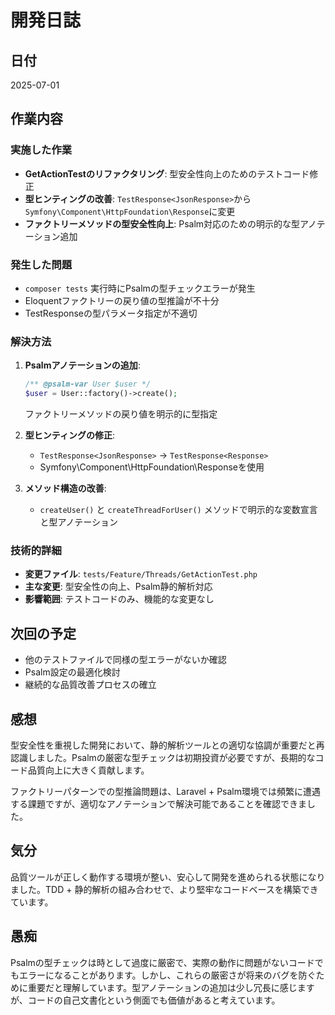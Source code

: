 # 開発日誌

## 日付
2025-07-01

## 作業内容

### 実施した作業
- **GetActionTestのリファクタリング**: 型安全性向上のためのテストコード修正
- **型ヒンティングの改善**: `TestResponse<JsonResponse>`から`Symfony\Component\HttpFoundation\Response`に変更
- **ファクトリーメソッドの型安全性向上**: Psalm対応のための明示的な型アノテーション追加

### 発生した問題
- `composer tests` 実行時にPsalmの型チェックエラーが発生
- Eloquentファクトリーの戻り値の型推論が不十分
- TestResponseの型パラメータ指定が不適切

### 解決方法
1. **Psalmアノテーションの追加**: 
   ```php
   /** @psalm-var User $user */
   $user = User::factory()->create();
   ```
   ファクトリーメソッドの戻り値を明示的に型指定

2. **型ヒンティングの修正**:
   - `TestResponse<JsonResponse>` → `TestResponse<Response>`
   - Symfony\Component\HttpFoundation\Responseを使用

3. **メソッド構造の改善**:
   - `createUser()` と `createThreadForUser()` メソッドで明示的な変数宣言と型アノテーション

### 技術的詳細
- **変更ファイル**: `tests/Feature/Threads/GetActionTest.php`
- **主な変更**: 型安全性の向上、Psalm静的解析対応
- **影響範囲**: テストコードのみ、機能的な変更なし

## 次回の予定
- 他のテストファイルで同様の型エラーがないか確認
- Psalm設定の最適化検討
- 継続的な品質改善プロセスの確立

## 感想
型安全性を重視した開発において、静的解析ツールとの適切な協調が重要だと再認識しました。Psalmの厳密な型チェックは初期投資が必要ですが、長期的なコード品質向上に大きく貢献します。

ファクトリーパターンでの型推論問題は、Laravel + Psalm環境では頻繁に遭遇する課題ですが、適切なアノテーションで解決可能であることを確認できました。

## 気分
品質ツールが正しく動作する環境が整い、安心して開発を進められる状態になりました。TDD + 静的解析の組み合わせで、より堅牢なコードベースを構築できています。

## 愚痴
Psalmの型チェックは時として過度に厳密で、実際の動作に問題がないコードでもエラーになることがあります。しかし、これらの厳密さが将来のバグを防ぐために重要だと理解しています。型アノテーションの追加は少し冗長に感じますが、コードの自己文書化という側面でも価値があると考えています。